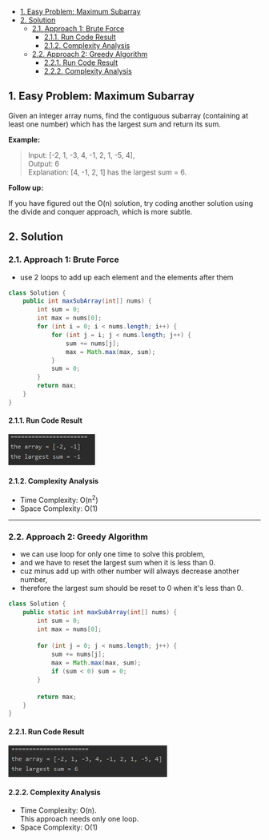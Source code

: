 <!-- TOC -->

- [1. Easy Problem: Maximum Subarray](#1-easy-problem-maximum-subarray)
- [2. Solution](#2-solution)
  - [2.1. Approach 1: Brute Force](#21-approach-1-brute-force)
    - [2.1.1. Run Code Result](#211-run-code-result)
    - [2.1.2. Complexity Analysis](#212-complexity-analysis)
  - [2.2. Approach 2: Greedy Algorithm](#22-approach-2-greedy-algorithm)
    - [2.2.1. Run Code Result](#221-run-code-result)
    - [2.2.2. Complexity Analysis](#222-complexity-analysis)

<!-- /TOC -->

## 1. Easy Problem: Maximum Subarray
Given an integer array nums, find the contiguous subarray (containing at least one number) which has the largest sum and return its sum.

**Example:**

>Input: [-2, 1, -3, 4, -1, 2, 1, -5, 4],  
>Output: 6  
>Explanation: [4, -1, 2, 1] has the largest sum = 6.

**Follow up:**

If you have figured out the O(n) solution, try coding another solution using the divide and conquer approach, which is more subtle.

## 2. Solution

### 2.1. Approach 1: Brute Force
- use 2 loops to add up each element and the elements after them
```java
class Solution {
    public int maxSubArray(int[] nums) {
        int sum = 0;
        int max = nums[0];
        for (int i = 0; i < nums.length; i++) {
            for (int j = i; j < nums.length; j++) {
                sum += nums[j];
                max = Math.max(max, sum);
            }
            sum = 0;
        }
        return max;
    }
}
```

#### 2.1.1. Run Code Result
![pic](../99.images/2020-08-26-15-04-53.png)

#### 2.1.2. Complexity Analysis
- Time Complexity: O(n<sup>2</sup>)
- Space Complexity: O(1)

****

### 2.2. Approach 2: Greedy Algorithm
- we can use loop for only one time to solve this problem,
- and we have to reset the largest sum when it is less than 0.
- cuz minus add up with other number will always decrease another number,
- therefore the largest sum should be reset to 0 when it's less than 0.

```java
class Solution {
    public static int maxSubArray(int[] nums) {
        int sum = 0;
        int max = nums[0];

        for (int j = 0; j < nums.length; j++) {
            sum += nums[j];
            max = Math.max(max, sum);
            if (sum < 0) sum = 0;
        }

        return max;
    }
}
```

#### 2.2.1. Run Code Result
![pic](../99.images/2020-08-26-15-26-07.png)

#### 2.2.2. Complexity Analysis
- Time Complexity: O(n).  
  This approach needs only one loop.
- Space Complexity: O(1)